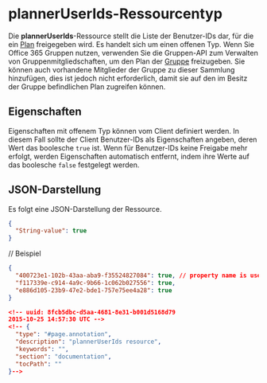 # <a name="planneruserids-resource-type"></a>plannerUserIds-Ressourcentyp

Die **plannerUserIds**-Ressource stellt die Liste der Benutzer-IDs dar, für die ein [Plan](plannerplan.md) freigegeben wird. Es handelt sich um einen offenen Typ. Wenn Sie Office 365 Gruppen nutzen, verwenden Sie die Gruppen-API zum Verwalten von Gruppenmitgliedschaften, um den Plan der [Gruppe](group.md) freizugeben. Sie können auch vorhandene Mitglieder der Gruppe zu dieser Sammlung hinzufügen, dies ist jedoch nicht erforderlich, damit sie auf den im Besitz der Gruppe befindlichen Plan zugreifen können.


## <a name="properties"></a>Eigenschaften
Eigenschaften mit offenem Typ können vom Client definiert werden. In diesem Fall sollte der Client Benutzer-IDs als Eigenschaften angeben, deren Wert das boolesche `true` ist. Wenn für Benutzer-IDs keine Freigabe mehr erfolgt, werden Eigenschaften automatisch entfernt, indem ihre Werte auf das boolesche `false` festgelegt werden.


## <a name="json-representation"></a>JSON-Darstellung

Es folgt eine JSON-Darstellung der Ressource.

<!-- {
  "blockType": "resource",
  "openType": true,
  "optionalProperties": [ "String-value" ],
  "@odata.type": "microsoft.graph.plannerUserIds"
}-->

```json
{
  "String-value": true
}
```

// Beispiel
```json
{
  "400723e1-102b-43aa-aba9-f35524827084": true, // property name is user id
  "f117339e-c914-4a9c-9b66-1c062b027556": true,
  "e886d105-23b9-47e2-bde1-757e75ee4a28": true
}

<!-- uuid: 8fcb5dbc-d5aa-4681-8e31-b001d5168d79
2015-10-25 14:57:30 UTC -->
<!-- {
  "type": "#page.annotation",
  "description": "plannerUserIds resource",
  "keywords": "",
  "section": "documentation",
  "tocPath": ""
}-->